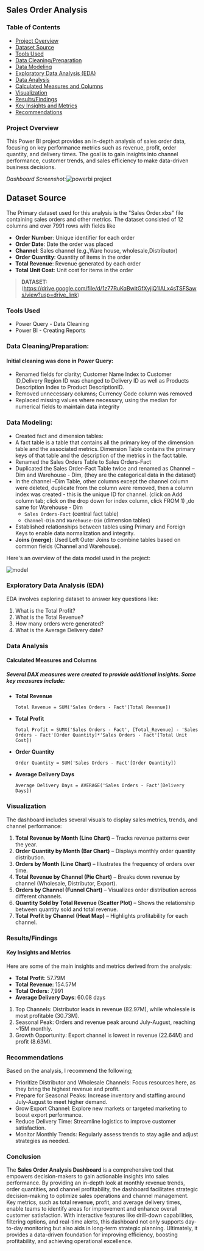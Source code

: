 ## Sales Order Analysis 

### Table of Contents

- [Project Overview](#project-overview)
- [Dataset Source](#dataset-source)
- [Tools Used](#tools-used)
- [Data Cleaning/Preparation](#data-cleaningpreparation)
- [Data Modeling](#data-modeling)
- [Exploratory Data Analysis (EDA)](#exploratory-data-analysis-eda)
- [Data Analysis](#data-analysis)
- [Calculated Measures and Columns](#calculated-measures-and-columns)
- [Visualization](#visualization)
- [Results/Findings](#resultsfindings)
- [Key Insights and Metrics](#key-insights-and-metrics)
- [Recommendations](#recommendations)

### Project Overview

This Power BI project provides an in-depth analysis of sales order data, focusing on key performance metrics such as revenue, profit, order quantity, and delivery times. The goal is to gain insights into channel performance, customer trends, and sales efficiency to make data-driven business decisions.

*Dashboard Screenshot:*![powerbi project](https://github.com/user-attachments/assets/bf02e911-b115-482c-8ca3-0b3c1aef8628)

## Dataset Source

The Primary dataset used for this analysis is the "Sales Order.xlxs" file containing sales orders and other metrics. The dataset consisted of 12 columns and over 7991 rows with fields like

- **Order Number**: Unique identifier for each order
- **Order Date**: Date the order was placed
- **Channel**: Sales channel (e.g.,Ware house, wholesale,Distributor)
- **Order Quantity**: Quantity of items in the order
- **Total Revenue**: Revenue generated by each order
- **Total Unit Cost**: Unit cost for items in the order

> **DATASET:** (https://drive.google.com/file/d/1z77RuKqBwitGfXyjiQ1lALx4sTSFSaws/view?usp=drive_link)

### Tools Used

- Power Query - Data Cleaning
- Power BI - Creating Reports

### Data Cleaning/Preparation:

#### Initial cleaning was done in Power Query:
 
  - Renamed fields for clarity; Customer Name Index to Customer ID,Delivery Region ID was changed to Delivery ID as well as Products Description Index to Product DescriptionID.
  - Removed unnecessary columns; Currency Code column was removed
  - Replaced missing values where necessary, using the median for numerical fields to maintain data integrity

### Data Modeling:
  - Created fact and dimension tables:
  - A fact table is a table that contains all the primary key of the dimension table and the associated metrics. Dimension Table contains the primary keys of that table and the description of the metrics in the fact table.
  - Renamed the Sales Orders Table to Sales Orders-Fact
  - Duplicated the Sales Order-Fact Table twice and renamed as Channel –Dim and Warehouse - Dim, (they are the categorical data in the dataset)
  - In the channel –Dim Table, other columns except the channel column were deleted, duplicate from the column were removed, then a column index was created - this is the unique ID for channel. (click on Add column tab; click on the drop down for index column, click FROM 1) ,do same for Warehouse - Dim
    - `Sales Orders-Fact` (central fact table)
    - `Channel-Dim` and `Warehouse-Dim` (dimension tables)
  - Established relationships between tables using Primary and Foreign Keys to enable data normalization and integrity.
  - **Joins (merge)**: Used Left Outer Joins to combine tables based on common fields (Channel and Warehouse).

Here's an overview of the data model used in the project:

![model](https://github.com/user-attachments/assets/6dc97f71-0454-4160-90a9-cb52b4d27969)

### Exploratory Data Analysis (EDA)

EDA involves exploring dataset to answer key questions like:

1. What is the Total Profit?
2. What is the Total Revenue?
3. How many orders were generated?
4. What is the Average Delivery date?
   
### Data Analysis

#### Calculated Measures and Columns

##### Several DAX measures were created to provide additional insights. Some key measures include:

- **Total Revenue**
  ```DAX
  Total Revenue = SUM('Sales Orders - Fact'[Total Revenue])
- **Total Profit**
  ```DAX
  Total Profit = SUMX('Sales Orders - Fact', [Total_Revenue] - 'Sales Orders - Fact'[Order Quantity]*'Sales Orders - Fact'[Total Unit Cost]) 
- **Order Quantity**
  ```DAX
  Order Quantity = SUM('Sales Orders - Fact'[Order Quantity])
- **Average Delivery Days**
  ```DAX
  Average Delivery Days = AVERAGE('Sales Orders - Fact'[Delivery Days])

### Visualization

The dashboard includes several visuals to display sales metrics, trends, and channel performance:

1. **Total Revenue by Month (Line Chart)** – Tracks revenue patterns over the year.
2. **Order Quantity by Month (Bar Chart)** – Displays monthly order quantity distribution.
3. **Orders by Month (Line Chart)** – Illustrates the frequency of orders over time.
4. **Total Revenue by Channel (Pie Chart)** – Breaks down revenue by channel (Wholesale, Distributor, Export).
5. **Orders by Channel (Funnel Chart)** – Visualizes order distribution across different channels.
6. **Quantity Sold by Total Revenue (Scatter Plot)** – Shows the relationship between quantity sold and total revenue.
7. **Total Profit by Channel (Heat Map)** – Highlights profitability for each channel.

### Results/Findings

#### Key Insights and Metrics

Here are some of the main insights and metrics derived from the analysis:
- **Total Profit**: 57.79M
- **Total Revenue**: 154.57M
- **Total Orders**: 7,991
- **Average Delivery Days**: 60.08 days

1. Top Channels: Distributor leads in revenue (82.97M), while wholesale is most profitable (30.73M).
2. Seasonal Peak: Orders and revenue peak around July-August, reaching ~15M monthly.
3. Growth Opportunity: Export channel is lowest in revenue (22.64M) and profit (8.63M).

### Recommendations
Based on the analysis, I recommend the following;

- Prioritize Distributor and Wholesale Channels: Focus resources here, as they bring the highest revenue and profit.
- Prepare for Seasonal Peaks: Increase inventory and staffing around July-August to meet higher demand.
- Grow Export Channel: Explore new markets or targeted marketing to boost export performance.
- Reduce Delivery Time: Streamline logistics to improve customer satisfaction.
- Monitor Monthly Trends: Regularly assess trends to stay agile and adjust strategies as needed.

### Conclusion
The **Sales Order Analysis Dashboard** is a comprehensive tool that empowers decision-makers to gain actionable insights into sales performance. By providing an in-depth look at monthly revenue trends, order quantities, and channel profitability, the dashboard facilitates strategic decision-making to optimize sales operations and channel management. Key metrics, such as total revenue, profit, and average delivery times, enable teams to identify areas for improvement and enhance overall customer satisfaction.
With interactive features like drill-down capabilities, filtering options, and real-time alerts, this dashboard not only supports day-to-day monitoring but also aids in long-term strategic planning. Ultimately, it provides a data-driven foundation for improving efficiency, boosting profitability, and achieving operational excellence.





